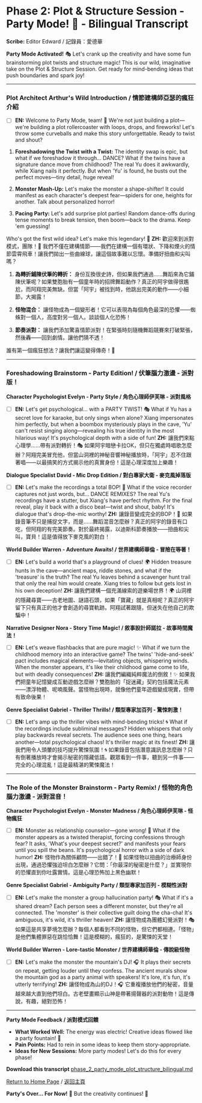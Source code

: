 # Phase 2: Plot & Structure Session - Party Mode! 🎉 - Bilingual Transcript

**Scribe:** Editor Edward / 記錄員：愛德華

**Party Mode Activated!** 🎭 Let's crank up the creativity and have some fun brainstorming plot twists and structure magic! This is our wild, imaginative take on the Plot & Structure Session. Get ready for mind-bending ideas that push boundaries and spark joy!

---

### Plot Architect Arthur's Wild Introduction / 情節建構師亞瑟的瘋狂介紹
- [ ] **EN:** Welcome to Party Mode, team! 🎊 We're not just building a plot—we're building a plot rollercoaster with loops, drops, and fireworks! Let's throw some curveballs and make this story unforgettable. Ready to twist and shout?

1. **Foreshadowing the Twist with a Twist:** The identity swap is epic, but what if we foreshadow it through... DANCE? What if the twins have a signature dance move from childhood? The real Yu does it awkwardly, while Xiang nails it perfectly. But when 'Yu' is found, he busts out the perfect moves—tiny detail, huge reveal!

2. **Monster Mash-Up:** Let's make the monster a shape-shifter! It could manifest as each character's deepest fear—spiders for one, heights for another. Talk about personalized horror!

3. **Pacing Party:** Let's add surprise plot parties! Random dance-offs during tense moments to break tension, then boom—back to the drama. Keep 'em guessing!

Who's got the first wild idea? Let's make this legendary! 🌟
      **ZH:** 歡迎來到派對模式，團隊！🎊 我們不僅在建構情節——我們在建構一個有環狀、下降和煙火的情節雲霄飛車！讓我們拋出一些曲線球，讓這個故事難以忘懷。準備好扭曲和尖叫嗎？

1. **為轉折鋪陳伏筆的轉折：** 身份互換很史詩，但如果我們通過……舞蹈來為它鋪陳伏筆呢？如果雙胞胎有一個童年時的招牌舞蹈動作？真正的阿宇做得很尷尬，而阿翔完美無缺。但當「阿宇」被找到時，他跳出完美的動作——小細節，大揭露！

2. **怪物混合：** 讓怪物成為一個變形者！它可以表現為每個角色最深的恐懼——蜘蛛對一個人，高度對另一個人。談談個人化恐怖！

3. **節奏派對：** 讓我們添加驚喜情節派對！在緊張時刻隨機舞蹈競賽來打破緊張，然後轟——回到劇情。讓他們猜不透！

誰有第一個瘋狂想法？讓我們讓這變得傳奇！🌟

---

### Foreshadowing Brainstorm - Party Edition! / 伏筆腦力激盪 - 派對版！

**Character Psychologist Evelyn - Party Style / 角色心理師伊芙琳 - 派對風格**
- [ ] **EN:** Let's get psychological... with a PARTY TWIST! 🎭 What if Yu has a secret love for karaoke, but only sings when alone? Xiang impersonates him perfectly, but when a boombox mysteriously plays in the cave, 'Yu' can't resist singing along—revealing his true identity in the most hilarious way! It's psychological depth with a side of fun!
      **ZH:** 讓我們來點心理學……帶有派對轉折！🎭 如果阿宇暗戀卡拉OK，但只在獨處時唱歌怎麼辦？阿翔完美冒充他，但當山洞裡的神秘音響神秘播放時，「阿宇」忍不住跟著唱——以最搞笑的方式揭示他的真實身份！這是心理深度加上樂趣！

**Dialogue Specialist David - Mic Drop Edition / 對白專家大衛 - 麥克風掉落版**
- [ ] **EN:** Let's make the recordings a total BOP! 🎤 What if the voice recorder captures not just words, but... DANCE REMIXES? The real Yu's recordings have a stutter, but Xiang's have perfect rhythm. For the final reveal, play it back with a disco beat—twist and shout, baby! It's dialogue that's drop-the-mic worthy!
      **ZH:** 讓錄音變成完全的BOP！🎤 如果錄音筆不只是捕捉文字，而是……舞蹈混音怎麼辦？真正的阿宇的錄音有口吃，但阿翔的有完美節奏。對於最終揭露，以迪斯科節奏播放——扭曲和尖叫，寶貝！這是值得放下麥克風的對白！

**World Builder Warren - Adventure Awaits! / 世界建構師華倫 - 冒險在等著！**
- [ ] **EN:** Let's build a world that's a playground of clues! 🌍 Hidden treasure hunts in the cave—ancient maps, riddle stones, and what if the 'treasure' is the truth? The real Yu leaves behind a scavenger hunt trail that only the real him would create. Xiang tries to follow but gets lost in his own deception!
      **ZH:** 讓我們建構一個充滿線索的遊樂場世界！🌍 山洞裡的隱藏尋寶——古老地圖、謎語石頭，如果「寶藏」就是真相呢？真正的阿宇留下只有真正的他才會創造的尋寶軌跡。阿翔試著跟隨，但迷失在他自己的欺騙中！

**Narrative Designer Nora - Story Time Magic! / 敘事設計師諾拉 - 故事時間魔法！**
- [ ] **EN:** Let's weave flashbacks that are pure magic! ✨ What if we turn the childhood memory into an interactive game? The twins' 'hide-and-seek' pact includes magical elements—levitating objects, whispering winds. When the monster appears, it's like their childhood game come to life, but with deadly consequences!
      **ZH:** 讓我們編織純粹魔法的倒敘！✨ 如果我們把童年記憶變成互動遊戲怎麼辦？雙胞胎的「捉迷藏」契約包括魔法元素——漂浮物體、呢喃風聲。當怪物出現時，就像他們童年遊戲變成現實，但帶有致命後果！

**Genre Specialist Gabriel - Thriller Thrills! / 類型專家加百列 - 驚悚刺激！**
- [ ] **EN:** Let's amp up the thriller vibes with mind-bending tricks! 🌀 What if the recordings include subliminal messages? Hidden whispers that only play backwards reveal secrets. The audience sees one thing, hears another—total psychological chaos! It's thriller magic at its finest!
      **ZH:** 讓我們用令人頭暈的技巧提升驚悚氛圍！🌀 如果錄音包括潛意識訊息怎麼辦？只有倒著播放時才會揭示秘密的隱藏低語。觀眾看到一件事，聽到另一件事——完全的心理混亂！這是最精湛的驚悚魔法！

---

### The Role of the Monster Brainstorm - Party Remix! / 怪物的角色腦力激盪 - 派對混音！

**Character Psychologist Evelyn - Monster Madness / 角色心理師伊芙琳 - 怪物瘋狂**
- [ ] **EN:** Monster as relationship counselor—gone wrong! 🧠 What if the monster appears as a twisted therapist, forcing confessions through fear? It asks, 'What's your deepest secret?' and manifests your fears until you spill the beans. It's psychological horror with a side of dark humor!
      **ZH:** 怪物作為關係顧問——出錯了！🧠 如果怪物以扭曲的治療師身份出現，通過恐懼強迫坦白怎麼辦？它問：「你最深的秘密是什麼？」並實現你的恐懼直到你吐露實情。這是心理恐怖加上黑色幽默！

**Genre Specialist Gabriel - Ambiguity Party / 類型專家加百列 - 模糊性派對**
- [ ] **EN:** Let's make the monster a group hallucination party! 🎭 What if it's a shared dream? Each person sees a different monster, but they're all connected. The 'monster' is their collective guilt doing the cha-cha! It's ambiguous, it's wild, it's thriller heaven!
      **ZH:** 讓怪物成為團體幻覺派對！🎭 如果這是共享夢境怎麼辦？每個人都看到不同的怪物，但它們都相連。「怪物」是他們集體罪惡在跳恰恰舞！這是模糊的，瘋狂的，是驚悚的天堂！

**World Builder Warren - Lore-tastic Monster / 世界建構師華倫 - 傳說級怪物**
- [ ] **EN:** Let's make the monster the mountain's DJ! 🎧 It plays their secrets on repeat, getting louder until they confess. The ancient murals show the mountain god as a party animal with speakers! It's lore, it's fun, it's utterly terrifying!
      **ZH:** 讓怪物成為山的DJ！🎧 它重複播放他們的秘密，音量越來越大直到他們坦白。古老壁畫顯示山神是帶著揚聲器的派對動物！這是傳說，有趣，絕對恐怖！

---

**Party Mode Feedback / 派對模式回饋**
- **What Worked Well:** The energy was electric! Creative ideas flowed like a party fountain! 🎉
- **Pain Points:** Had to rein in some ideas to keep them story-appropriate.
- **Ideas for New Sessions:** More party modes! Let's do this for every phase!

**Download this transcript** [phase_2_party_mode_plot_structure_bilingual.md](Docs/phase_2_party_mode_plot_structure_bilingual.md)

[Return to Home Page](../README.md) / [返回主頁](../README.md)

**Party's Over... For Now!** 🎊 But the creativity continues! 🌟